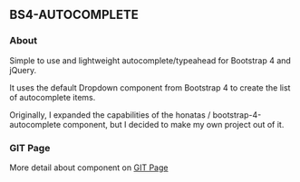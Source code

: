 ## BS4-AUTOCOMPLETE


### About

Simple to use and lightweight autocomplete/typeahead for Bootstrap 4 and jQuery.

It uses the default Dropdown component from Bootstrap 4 to create the list of autocomplete items.

Originally, I expanded the capabilities of the honatas / bootstrap-4-autocomplete component, but I decided to make my own project out of it.

### GIT Page

More detail about component on [GIT Page](https://gsoftwaredevelopment.github.io/bs4autocomplete/index.html)

